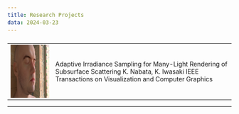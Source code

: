 ```yaml
---
title: Research Projects
data: 2024-03-23
---
```


###
<table>
<tbody><tr>
<td width="20%" height="120">
<img src="./img/tvcg2021.png" align="center" witdth="160" height="120">
</td>
<td width="80%" height="120">
Adaptive Irradiance Sampling for Many-Light Rendering of Subsurface Scattering
K. Nabata, K. Iwasaki
IEEE Transactions on Visualization and Computer Graphics</td>
</tr>
</tbody>
</table>



---

